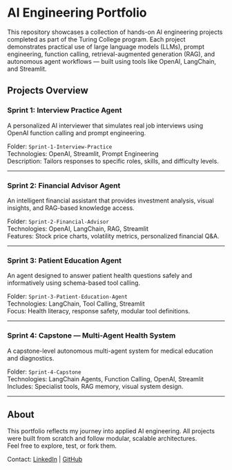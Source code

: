 # AI Engineering Portfolio

This repository showcases a collection of hands-on AI engineering projects completed as part of the Turing College program. Each project demonstrates practical use of large language models (LLMs), prompt engineering, function calling, retrieval-augmented generation (RAG), and autonomous agent workflows — built using tools like OpenAI, LangChain, and Streamlit.

## Projects Overview

### Sprint 1: Interview Practice Agent
A personalized AI interviewer that simulates real job interviews using OpenAI function calling and prompt engineering.

Folder: `Sprint-1-Interview-Practice`  
Technologies: OpenAI, Streamlit, Prompt Engineering  
Description: Tailors responses to specific roles, skills, and difficulty levels.

---

### Sprint 2: Financial Advisor Agent
An intelligent financial assistant that provides investment analysis, visual insights, and RAG-based knowledge access.

Folder: `Sprint-2-Financial-Advisor`  
Technologies: OpenAI, LangChain, RAG, Streamlit  
Features: Stock price charts, volatility metrics, personalized financial Q&A.

---

### Sprint 3: Patient Education Agent
An agent designed to answer patient health questions safely and informatively using schema-based tool calling.

Folder: `Sprint-3-Patient-Education-Agent`  
Technologies: LangChain, Tool Calling, Streamlit  
Focus: Health literacy, response safety, modular tool definitions.

---

### Sprint 4: Capstone — Multi-Agent Health System
A capstone-level autonomous multi-agent system for medical education and diagnostics.

Folder: `Sprint-4-Capstone`  
Technologies: LangChain Agents, Function Calling, OpenAI, Streamlit  
Includes: Specialist tools, RAG memory, visual system design.

---

## About

This portfolio reflects my journey into applied AI engineering. All projects were built from scratch and follow modular, scalable architectures.  
Feel free to explore, test, or fork them.

Contact: [LinkedIn](https://www.linkedin.com/in/joseph-elmotto/) | [GitHub](https://github.com/Joe-ElM)
